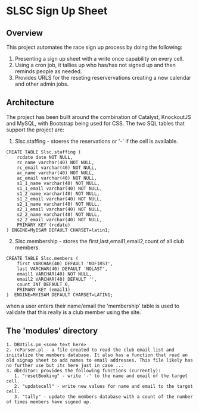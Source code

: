 # SLSC Sign Up Sheet
## Overview
This project automates the race sign up process by doing the following:
1. Presenting a sign up sheet with a write once capability on every cell.
2. Using a cron job, it tallies up who has/has not signed up and then reminds people as needed.
3. Provides URLS for the reseting reservervations creating a new calendar and other admin jobs.

## Architecture
The project has been built around the combination of Catalyst, KnockoutJS and MySQL, with Bootstrap being used for CSS. The two SQL tables that support the project are:
1. Slsc.staffing - stoeres the reservations or '-' if the cell is available.
```{results='asis'}
CREATE TABLE Slsc.staffing (
    rcdate date NOT NULL,
    rc_name varchar(40) NOT NULL,
    rc_email varchar(40) NOT NULL,
    ac_name varchar(40) NOT NULL,
    ac_email varchar(40) NOT NULL,
    s1_1_name varchar(40) NOT NULL,
    s1_1_email varchar(40) NOT NULL,
    s1_2_name varchar(40) NOT NULL,
    s1_2_email varchar(40) NOT NULL,
    s2_1_name varchar(40) NOT NULL,
    s2_1_email varchar(40) NOT NULL,
    s2_2_name varchar(40) NOT NULL,
    s2_2_email varchar(40) NOT NULL,
    PRIMARY KEY (rcdate)
) ENGINE=MyISAM DEFAULT CHARSET=latin1;
```

2. Slsc.membership - stores the first,last,email1,email2,count of all club members.
```{results='asis'}
CREATE TABLE Slsc.members (
    first VARCHAR(40) DEFAULT 'NOFIRST',
    last VARCHAR(40) DEFAULT 'NOLAST',
    email1 VARCHAR(40) NOT NULL,
    email2 VARCHAR(40) DEFAULT '',
    count INT DEFAULT 0,
    PRIMARY KEY (email1)
)  ENGINE=MYISAM DEFAULT CHARSET=LATIN1;
```

when a user enters their name/email the 'membership' table is used to validate that this really is a club member using the site.

## The 'modules' directory

    1. DBUtils.pm <some text here>
    2. rcParser.pl - a file created to read the club email list and iniitalize the members database. It also has a function that read an old signup sheet to add names to email addresses. This file likely has no further use but its here just in case ...
    3. dbEditor: provides the following functions (currently):
       1. "resetBooking" - write '-' to the name and email of the target cell.
       2. "updatecell" - write new values for name and email to the target cell.
       3. "tally" - update the members database with a count of the number of times members have signed up.


